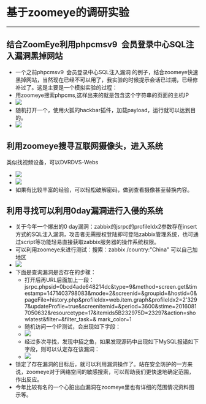# 基于zoomeye的调研实验
*** 
## 结合ZoomEye利用phpcmsv9 会员登录中心SQL注入漏洞黑掉网站
* 一个之前phpcmsv9 会员登录中心SQL注入漏洞 的例子，结合zoomeye快速黑掉网站，当然现在已经不可以用了，我实验的时候提示会话已过期，已经修补过了。这是主要是一个模拟实验的过程：
* 用zoomeye搜索phpcms,这样出来的就是包含这个字符串的页面的主机IP
* ![]("2.PNG")
* 随机打开一个，使用火狐的hackbar插件，加载payload，运行就可以达到目的。
* ![]("1.PNG")
## 利用zoomeye搜寻互联网摄像头，进入系统
类似找视频设备，可以DVRDVS-Webs
* ![]("3.PNG")
* ![]("4.PNG")
* 如果有比较丰富的经验，可以轻松破解密码，做到查看摄像甚至替换内容。

## 利用寻找可以利用0day漏洞进行入侵的系统
* 关于今年一个爆出的0 day漏洞：zabbix的jsrpc的profileIdx2参数存在insert方式的SQL注入漏洞，攻击者无需授权登陆即可登陆zabbix管理系统，也可通过script等功能轻易直接获取zabbix服务器的操作系统权限。
* 可以利用zoomeye来进行测试：搜索：zabbix   /country:"China" 可以自己加地区
* ![]("5.PNG")
* 下面是查询漏洞是否存在的步骤：
	* 打开后再URL后面加上一段：
	jsrpc.phpsid=0bcd4ade648214dc&type=9&method=screen.get&timestamp=1471403798083&mode=2&screenid=&groupid=&hostid=0&pageFile=history.php&profileIdx=web.item.graph&profileIdx2=2'3297&updateProfile=true&screenitemid=&period=3600&stime=20160817050632&resourcetype=17&itemids5B232975D=23297&action=showlatest&filter=&filter_task=& mark_color=1
	* 随机访问一个IP测试，会出现如下字段：
	* ![]("6.PNG")
	* 经过多次寻找，发现中招之鱼，如果发现源码中出现如下MySQL报错如下字段，则可以认定存在该漏洞：
	* ![]("7.PNG")
* 锁定了存在漏洞的目标后，就可以利用漏洞操作了。站在安全防护的一方来说，zoomeye对于网络空间的敏感搜索，可以帮助我们更快速地确定范围，作出反应。
* 今年比较有名的一个心脏出血漏洞在zoomeye里也有详细的范围情况资料图示等。 
